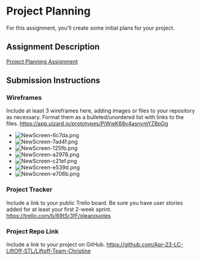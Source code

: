 # Project Planning
For this assignment, you'll create some initial plans for your project.

## Assignment Description
[Project Planning Assignment](https://education.launchcode.org/liftoff/modules/assignments/project-planning)

## Submission Instructions

### Wireframes

Include at least 3 wireframes here, adding images or files to your repository as necessary. Format them as a bulleted/unordered list with links to the files.
https://app.uizard.io/prototypes/PjWwK68v4asnvmYZ8pGg
- ![NewScreen-6c7da.png](..%2F..%2F..%2FAppData%2FLocal%2FTemp%2FNewScreen-6c7da.png)
- ![NewScreen-7ad4f.png](..%2F..%2F..%2FAppData%2FLocal%2FTemp%2FNewScreen-7ad4f.png)
- ![NewScreen-125fb.png](..%2F..%2F..%2FAppData%2FLocal%2FTemp%2FNewScreen-125fb.png)
- ![NewScreen-a2978.png](..%2F..%2F..%2FAppData%2FLocal%2FTemp%2FNewScreen-a2978.png)
- ![NewScreen-c21ef.png](..%2F..%2F..%2FAppData%2FLocal%2FTemp%2FNewScreen-c21ef.png)
- ![NewScreen-e539d.png](..%2F..%2F..%2FAppData%2FLocal%2FTemp%2FNewScreen-e539d.png)
- ![NewScreen-e706b.png](..%2F..%2F..%2FAppData%2FLocal%2FTemp%2FNewScreen-e706b.png)

### Project Tracker

Include a link to your public Trello board. Be sure you have user stories added for at least your first 2-week sprint.
https://trello.com/b/69tSr3fF/qleanquotes
### Project Repo Link

Include a link to your project on GitHub.
https://github.com/Apr-23-LC-LiftOff-STL/Liftoff-Team-Christine